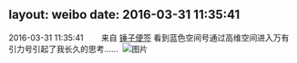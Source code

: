 layout: weibo
date: 2016-03-31 11:35:41
---
<meta name="referrer" content="no-referrer" />

2016-03-31 11:35:41  &nbsp;&nbsp;&nbsp;&nbsp;&nbsp;&nbsp; 来自 <a href="http://app.weibo.com/t/feed/4WCtHv" rel="nofollow">锤子便签</a>
看到蓝色空间号通过高维空间进入万有引力号引起了我长久的思考…… ​​​
![图片](https://ww4.sinaimg.cn/large/6d2a6003jw1f2fw3ytpsbj20ri2oy4nb.jpg)
